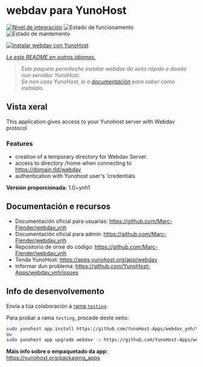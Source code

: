 <!--
NOTA: Este README foi creado automáticamente por <https://github.com/YunoHost/apps/tree/master/tools/readme_generator>
NON debe editarse manualmente.
-->

# webdav para YunoHost

[![Nivel de integración](https://dash.yunohost.org/integration/webdav.svg)](https://ci-apps.yunohost.org/ci/apps/webdav/) ![Estado de funcionamento](https://ci-apps.yunohost.org/ci/badges/webdav.status.svg) ![Estado de mantemento](https://ci-apps.yunohost.org/ci/badges/webdav.maintain.svg)

[![Instalar webdav con YunoHost](https://install-app.yunohost.org/install-with-yunohost.svg)](https://install-app.yunohost.org/?app=webdav)

*[Le este README en outros idiomas.](./ALL_README.md)*

> *Este paquete permíteche instalar webdav de xeito rápido e doado nun servidor YunoHost.*  
> *Se non usas YunoHost, le a [documentación](https://yunohost.org/install) para saber como instalalo.*

## Vista xeral

This application gives access to your Yunohost server with Webdav protocol

### Features

- creation of a temporary directory for Webdav Server. 
- access to directory /home when connecting to https://domain.tld/webdav
- authentication with Yunohost user's 'credentials



**Versión proporcionada:** 1.0~ynh1
## Documentación e recursos

- Documentación oficial para usuarias: <https://github.com/Marc-Flender/webdav_ynh>
- Documentación oficial para admin: <https://github.com/Marc-Flender/webdav_ynh>
- Repositorio de orixe do código: <https://github.com/Marc-Flender/webdav_ynh>
- Tenda YunoHost: <https://apps.yunohost.org/app/webdav>
- Informar dun problema: <https://github.com/YunoHost-Apps/webdav_ynh/issues>

## Info de desenvolvemento

Envía a túa colaboración á [rama `testing`](https://github.com/YunoHost-Apps/webdav_ynh/tree/testing).

Para probar a rama `testing`, procede deste xeito:

```bash
sudo yunohost app install https://github.com/YunoHost-Apps/webdav_ynh/tree/testing --debug
ou
sudo yunohost app upgrade webdav -u https://github.com/YunoHost-Apps/webdav_ynh/tree/testing --debug
```

**Máis info sobre o empaquetado da app:** <https://yunohost.org/packaging_apps>
